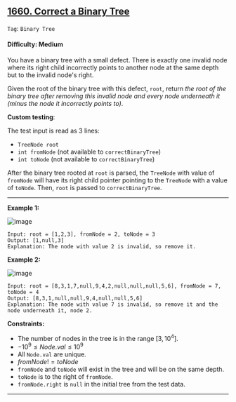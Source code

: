 ## [1660. Correct a Binary Tree](https://leetcode.com/problems/correct-a-binary-tree)

```Tag```: ```Binary Tree```

#### Difficulty: Medium

You have a binary tree with a small defect. There is exactly one invalid node where its right child incorrectly points to another node at the same depth but to the invalid node's right.

Given the root of the binary tree with this defect, ```root```, return _the root of the binary tree after removing this invalid node and every node underneath it (minus the node it incorrectly points to)_.

__Custom testing__:

The test input is read as 3 lines:

- ```TreeNode root```
- ```int fromNode``` (not available to ```correctBinaryTree```)
- ```int toNode``` (not available to ```correctBinaryTree```)

After the binary tree rooted at ```root``` is parsed, the ```TreeNode``` with value of ```fromNode``` will have its right child pointer pointing to the ```TreeNode``` with a value of ```toNode```. Then, ```root``` is passed to ```correctBinaryTree```.

---

__Example 1:__

![image](https://assets.leetcode.com/uploads/2020/10/22/ex1v2.png)
```
Input: root = [1,2,3], fromNode = 2, toNode = 3
Output: [1,null,3]
Explanation: The node with value 2 is invalid, so remove it.
```

__Example 2:__

![image](https://assets.leetcode.com/uploads/2020/10/22/ex2v3.png)
```
Input: root = [8,3,1,7,null,9,4,2,null,null,null,5,6], fromNode = 7, toNode = 4
Output: [8,3,1,null,null,9,4,null,null,5,6]
Explanation: The node with value 7 is invalid, so remove it and the node underneath it, node 2.
```

__Constraints:__

- The number of nodes in the tree is in the range $[3, 10^4]$.
- $-10^9 \le Node.val \le 10^9$
- All ```Node.val``` are unique.
- $fromNode != toNode$
- ```fromNode``` and ```toNode``` will exist in the tree and will be on the same depth.
- ```toNode``` is to the right of ```fromNode```.
- ```fromNode.right``` is ```null``` in the initial tree from the test data.

---
